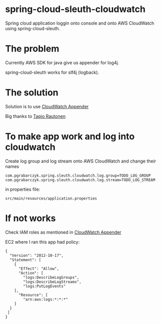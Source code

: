 # spring-cloud-sleuth-cloudwatch
Spring cloud application loggin onto console and onto AWS CloudWatch using spring-cloud-sleuth.

# The problem
Currently AWS SDK for java give us appender for log4j.

spring-cloud-sleuth works for slf4j (logback).

# The solution
Solution is to use [CloudWatch Appender](https://github.com/trautonen/logback-ext/tree/master/logback-ext-cloudwatch-appender)

Big thanks to [Tapio Rautonen](https://github.com/trautonen)

# To make app work and log into cloudwatch
Create log group and log stream onto AWS CloudWatch and change their names

```
com.pgrabarczyk.spring.sleuth.cloudwatch.log.group=TODO_LOG_GROUP
com.pgrabarczyk.spring.sleuth.cloudwatch.log.stream=TODO_LOG_STREAM
```
in properties file:

```
src/main/resources/application.properties
```



# If not works
Check IAM roles as mentioned in [CloudWatch Appender](https://github.com/trautonen/logback-ext/tree/master/logback-ext-cloudwatch-appender)

EC2 where I ran this app had policy:
```
{
  "Version": "2012-10-17",
  "Statement": [
    {
      "Effect": "Allow",
      "Action": [
        "logs:DescribeLogGroups",
        "logs:DescribeLogStreams",
        "logs:PutLogEvents"
    ],
      "Resource": [
        "arn:aws:logs:*:*:*"
    ]
  }
 ]
}
```
